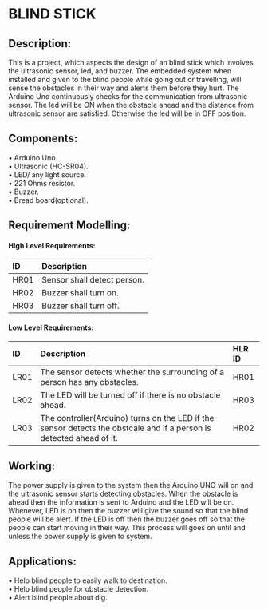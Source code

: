# BLIND STICK

## Description:
This is a project, which aspects the design of an blind stick which involves the ultrasonic sensor, led, and buzzer. The embedded system when installed and given to the blind people while going out or travelling, will sense the obstacles in their way and alerts them before they hurt. The Arduino Uno continuously checks for the communication from ultrasonic sensor. The led will be ON when the obstacle ahead and the distance from ultrasonic sensor are satisfied. Otherwise the led will be in OFF position.
## Components:
•	Arduino Uno.</br>
•	Ultrasonic (HC-SR04).</br>
•	LED/ any light source.</br>
•	221 Ohms resistor.</br>
•	Buzzer.</br>
•	Bread board(optional).</br>

## Requirement Modelling:
#### High Level Requirements:
|ID|	Description|
|:---|:---|
|HR01	|Sensor shall detect person.|
|HR02	|Buzzer shall turn on.|
|HR03	|Buzzer shall turn off.|

#### Low Level Requirements:
|ID	|Description|	HLR ID|
|:---|:---|:---|
|LR01|The sensor detects whether the surrounding of a person has any obstacles.|HR01|
|LR02|The LED will be turned off if there is no obstacle ahead.	|HR03|
|LR03|The controller(Arduino) turns on the LED if the sensor detects the obstcale and if a person is detected ahead of it.|HR02|

## Working:
The power supply is given to the system then the Arduino UNO will on and the ultrasonic sensor starts detecting obstacles. When the obstacle is ahead  then the information  is sent to Arduino and the LED will be on. Whenever, LED is on then the buzzer will give the sound so that the blind people will be alert. If  the LED is off  then the buzzer goes off  so that the people can  start moving in their way. This process will goes on until and unless the power supply is given to system.

## Applications:

•	Help blind people to easily walk to destination.</br>
•	Help blind people for obstacle detection.</br>
•	Alert blind people about dig.</br>
